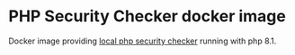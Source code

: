 # PHP Security Checker docker image

Docker image providing [local php security checker](https://github.com/fabpot/local-php-security-checker) running with php 8.1.

